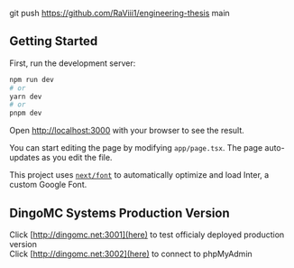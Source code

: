 git push https://github.com/RaViii1/engineering-thesis main

## Getting Started

First, run the development server:

```bash
npm run dev
# or
yarn dev
# or
pnpm dev
```

Open [http://localhost:3000](http://localhost:3000) with your browser to see the result.

You can start editing the page by modifying `app/page.tsx`. The page auto-updates as you edit the file.

This project uses [`next/font`](https://nextjs.org/docs/basic-features/font-optimization) to automatically optimize and load Inter, a custom Google Font.

## DingoMC Systems Production Version

Click [http://dingomc.net:3001](here) to test officialy deployed production version  
Click [http://dingomc.net:3002](here) to connect to phpMyAdmin
